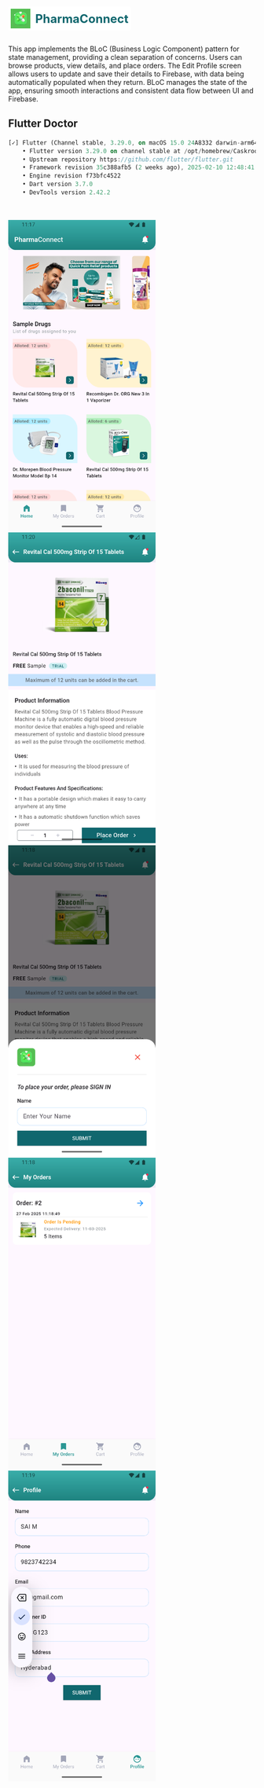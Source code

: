 <p align="left" style="display: inline-flex; align-items: center; background-color: white; padding: 5px; border-radius: 5px;">
  <img height="40" src="assets/images/app_icon.png" />
  <span style="font-size: 24px; font-weight: bold; margin-left: 10px; color: #10676E;">PharmaConnect</span>
</p>

<br />

This app implements the BLoC (Business Logic Component) pattern for state management, providing a clean separation of concerns. Users can browse products, view details, and place orders. The Edit Profile screen allows users to update and save their details to Firebase, with data being automatically populated when they return. BLoC manages the state of the app, ensuring smooth interactions and consistent data flow between UI and Firebase.

## Flutter Doctor
```dart
[✓] Flutter (Channel stable, 3.29.0, on macOS 15.0 24A8332 darwin-arm64, locale en-US) [862ms]
    • Flutter version 3.29.0 on channel stable at /opt/homebrew/Caskroom/flutter/3.27.3/flutter
    • Upstream repository https://github.com/flutter/flutter.git
    • Framework revision 35c388afb5 (2 weeks ago), 2025-02-10 12:48:41 -0800
    • Engine revision f73bfc4522
    • Dart version 3.7.0
    • DevTools version 2.42.2
```
<br />
<br />

<img src="screenshots/homepage.png" width="300"/> 
<img src="screenshots/product_details.png" width="300"/>
<img src="screenshots/login.png" width="300"/>
<img src="screenshots/my_orders.png" width="300"/>
<img src="screenshots/edit_profile.png" width="300"/>